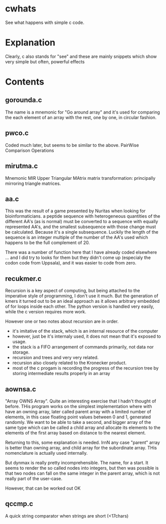 # cwhats
See what happens with simple c code.

# Explanation
Clearly, c also stands for "see" and these are mainly snippets
which show very simple but often, powerful effects

# Contents

## gorounda.c
The name is a mnemonic for "Go around array" and it's used for comparing the
each element of an array with the rest, one by one, in circular fashion.

## pwco.c
Coded much later, but seems to be similar to the above. PairWise Comparison Operations

## mirutma.c
Mnemonic MIR Upper Triangular MAtrix
matrix transformation: principally mirroring triangle matrices.

## aa.c
This was the result of a game presented by Nuritas when looking for bioinformaticians.
a peptide sequence with heterogeneous quantities of the different AA's (as is normal)
must be converted to a sequence with equally represented AA's, and the smallest subsequence
with those change must be calculated. Because it's a single subsequence. Luckily the length of the sequence
is an integer multiple of the number of the AA's used which happens to be the full complement of 20.

There was a number of function here that I have already coded elsewhere ... and I did try to looks for them
but they didn't come up (especialy the codon code from Uppsala), and it was easier to code from zero.

## recukmer.c
Recursion is a key aspect of computing, but being attached to the imperative style of programming, I don't use it much.  But the generation of kmers it turned out to be an ideal approach as it allows arbitrary embedded of for loops inside each other.
The python version is handled very easily, while the c version requires more work.

However one or two notes about recursion are in order. 
* it's imitative of the stack, which is an internal resource of the computer
* however, just be it's internaly used, it does not mean that it's exposed to usage.
* the stack is a FIFO arrangement of commands primarily, not data nor storage.
* recursion and trees and very very related.
* recursion also closely related to the Kronecker product.
* most of the c progam is recording the progress of the recursion tree by storing intermediate results properly in an array

## aownsa.c
"Array OWNS Array". Quite an interesting exercise that I hadn't thought of before. THis program works on the simplest implementation
where with have an owning array, later called parent array with a limited number of elements, in this case floating point values between 0 and 1, generated randomly. We want to be able to take a second, and bigger array of the same type which can be called a child array and allocate its elements to the elements of the first array based on distance to the nearest element.

Returning to this, some explanation is needed. IrnN any case "parent" array is better than owning array, and child array for the subordinate array. THis nomenclature is actually used internally.

But dynmax is really pretty incomprehensible. The name, for a start. It seems to render the so called nodes into
integers, but then was possible is that two nodes can fall on the same integer in the parent array, which is not really part of the user-case.

However, that can be worked out OK

## qccmp.c
A quick string comparator when strings are short (<17chars)
